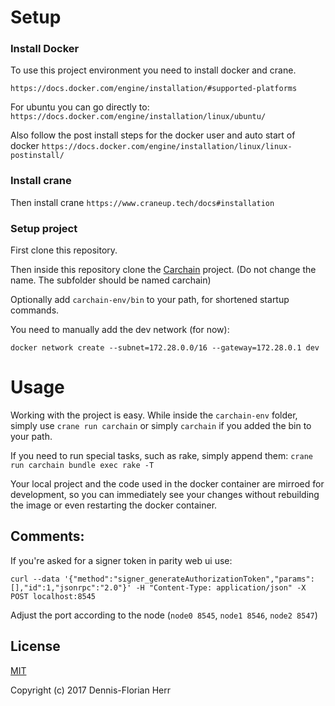 # Setup

### Install Docker

To use this project environment you need to install docker and crane.

`https://docs.docker.com/engine/installation/#supported-platforms`

For ubuntu you can go directly to: `https://docs.docker.com/engine/installation/linux/ubuntu/`

Also follow the post install steps for the docker user and auto start of docker `https://docs.docker.com/engine/installation/linux/linux-postinstall/`

### Install crane

Then install crane `https://www.craneup.tech/docs#installation`

### Setup project

First clone this repository.

Then inside this repository clone the [Carchain](https://github.com/blc-psi/carchain) project. (Do not change the name. The subfolder should be named carchain)

Optionally add `carchain-env/bin` to your path, for shortened startup commands.

You need to manually add the dev network (for now):

`docker network create --subnet=172.28.0.0/16 --gateway=172.28.0.1 dev`

# Usage

Working with the project is easy. While inside the `carchain-env` folder, simply use `crane run carchain` or simply `carchain` if you added the bin to your path.

If you need to run special tasks, such as rake, simply append them: `crane run carchain bundle exec rake -T`

Your local project and the code used in the docker container are mirroed for development, so you can immediately see your changes without rebuilding the image or even restarting the docker container.



## Comments:

If you're asked for a signer token in parity web ui use:

```
curl --data '{"method":"signer_generateAuthorizationToken","params":[],"id":1,"jsonrpc":"2.0"}' -H "Content-Type: application/json" -X POST localhost:8545
```

Adjust the port according to the node (`node0 8545`, `node1 8546`, `node2 8547`)

## License

[MIT](https://github.com/blc-psi/carchain-env/blob/master/LICENSE)

Copyright (c) 2017 Dennis-Florian Herr
